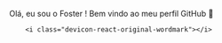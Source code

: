 Olá, eu sou o Foster ! 
Bem vindo ao meu perfil GitHub 👋

        <i class="devicon-react-original-wordmark"></i>
          
